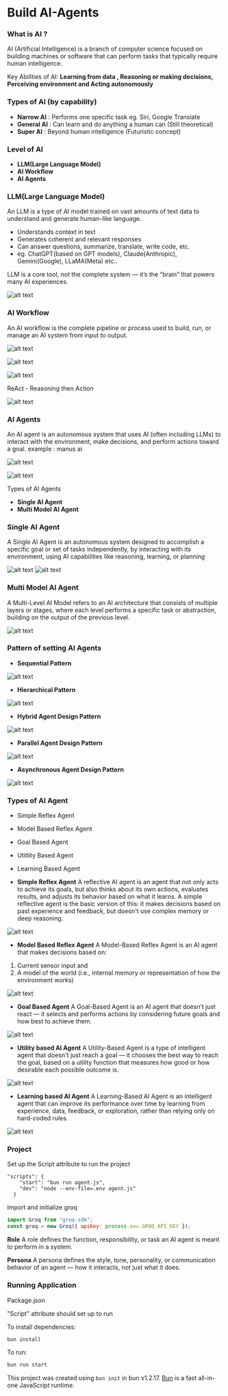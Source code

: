 # Build AI-Agents

### What is AI ?

AI (Artificial Intelligence) is a branch of computer science focused on building machines or software that can perform tasks that typically require human intelligence.

Key Abilities of AI: **Learning from data , Reasoning or making decisions, Perceiving environment and Acting autonomously**

### Types of AI (by capability)

- **Narrow AI** : Performs one specific task eg. Siri, Google Translate
- **General AI** : Can learn and do anything a human can (Still theoretical)
- **Super AI** : Beyond human intelligence (Futuristic concept)

### Level of AI

- **LLM(Large Language Model)**
- **AI Workflow**
- **AI Agents**

### LLM(Large Language Model)

An LLM is a type of AI model trained on vast amounts of text data to understand and generate human-like language.

- Understands context in text
- Generates coherent and relevant responses
- Can answer questions, summarize, translate, write code, etc.
- eg. ChatGPT(based on GPT models), Claude(Anthropic), Gemini(Google), LLaMA(Meta) etc..

LLM is a core tool, not the complete system — it’s the “brain” that powers many AI experiences.

![alt text](<assets/Screenshot (303).png>)

### AI Workflow

An AI workflow is the complete pipeline or process used to build, run, or manage an AI system from input to output.

![alt text](<assets/Screenshot (302).png>)

![alt text](<assets/Screenshot (306).png>)

![alt text](<assets/Screenshot (304).png>)

ReAct - Reasoning then Action

![alt text](<assets/Screenshot (305).png>)

### AI Agents

An AI agent is an autonomous system that uses AI (often including LLMs) to interact with the environment, make decisions, and perform actions toward a goal.
example : manus ai

![alt text](<assets/Screenshot (307).png>)

![alt text](<assets/Screenshot (308).png>)

Types of AI Agents

- **Single AI Agent**
- **Multi Model AI Agent**

### Single AI Agent

A Single AI Agent is an autonomous system designed to accomplish a specific goal or set of tasks independently, by interacting with its environment, using AI capabilities like reasoning, learning, or planning

![alt text](<assets/Screenshot (309).png>)
![alt text](<assets/Screenshot (310).png>)

### Multi Model AI Agent

A Multi-Level AI Model refers to an AI architecture that consists of multiple layers or stages, where each level performs a specific task or abstraction, building on the output of the previous level.

![alt text](<assets/Screenshot (311).png>)

### Pattern of setting AI Agents

- **Sequential Pattern**

![alt text](<assets/Screenshot (312).png>)

- **Hierarchical Pattern**

![alt text](<assets/Screenshot (313).png>)

- **Hybrid Agent Design Pattern**

![alt text](<assets/Screenshot (314).png>)

- **Parallel Agent Design Pattern**

![alt text](<assets/Screenshot (315).png>)

- **Asynchronous Agent Design Pattern**

![alt text](<assets/Screenshot (316).png>)

### Types of AI Agent

- Simple Reflex Agent
- Model Based Reflex Agent
- Goal Based Agent
- Utitlity Based Agent
- Learning Based Agent

- **Simple Reflex Agent**
  A reflective AI agent is an agent that not only acts to achieve its goals, but also thinks about its own actions, evaluates results, and adjusts its behavior based on what it learns.
  A simple reflective agent is the basic version of this: it makes decisions based on past experience and feedback, but doesn't use complex memory or deep reasoning.

![alt text](<assets/Screenshot (317).png>)

- **Model Based Reflex Agent**
  A Model-Based Reflex Agent is an AI agent that makes decisions based on:

1. Current sensor input and
2. A model of the world (i.e., internal memory or representation of how the environment works)

![alt text](<assets/Screenshot (318).png>)

- **Goal Based Agent**
  A Goal-Based Agent is an AI agent that doesn’t just react — it selects and performs actions by considering future goals and how best to achieve them.

![alt text](<assets/Screenshot (319).png>)

- **Utility based AI Agent**
  A Utility-Based Agent is a type of intelligent agent that doesn't just reach a goal — it chooses the best way to reach the goal, based on a utility function that measures how good or how desirable each possible outcome is.

![alt text](<assets/Screenshot (320).png>)

- **Learning based AI Agent**
  A Learning-Based AI Agent is an intelligent agent that can improve its performance over time by learning from experience, data, feedback, or exploration, rather than relying only on hard-coded rules.

![alt text](<assets/Screenshot (321).png>)

### Project

Set up the Script attribute to run the project

```
"scripts": {
    "start": "bun run agent.js",
    "dev": "node --env-file=.env agent.js"
  }
```

Import and initialize groq

```js
import Groq from "groq-sdk";
const groq = new Groq({ apiKey: process.env.GROQ_API_KEY });
```

**Role**
A role defines the function, responsibility, or task an AI agent is meant to perform in a system.

**Persona**
A persona defines the style, tone, personality, or communication behavior of an agent — how it interacts, not just what it does.

### Running Application

Package.json

"Script" attribute should set up to run

To install dependencies:

```bash
bun install
```

To run:

```bash
bun run start
```

This project was created using `bun init` in bun v1.2.17. [Bun](https://bun.sh) is a fast all-in-one JavaScript runtime.
